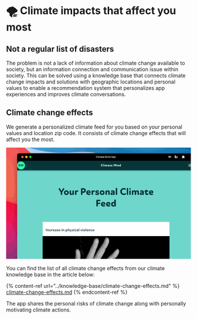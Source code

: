 # 🌪 Climate impacts that affect you most

## Not a regular list of disasters

The problem is not a lack of information about climate change available to society, but an information connection and communication issue within society. This can be solved using a knowledge base that connects climate change impacts and solutions with geographic locations and personal values to enable a recommendation system that personalizes app experiences and improves climate conversations.

## Climate change effects

We generate a personalized climate feed for you based on your personal values and location zip code. It consists of climate change effects that will affect you the most.&#x20;

![](../.gitbook/assets/feed.gif)

You can find the list of all climate change effects from our climate knowledge base in the article below:

{% content-ref url="../knowledge-base/climate-change-effects.md" %}
[climate-change-effects.md](../knowledge-base/climate-change-effects.md)
{% endcontent-ref %}

The app shares the personal risks of climate change along with personally motivating climate actions.&#x20;
